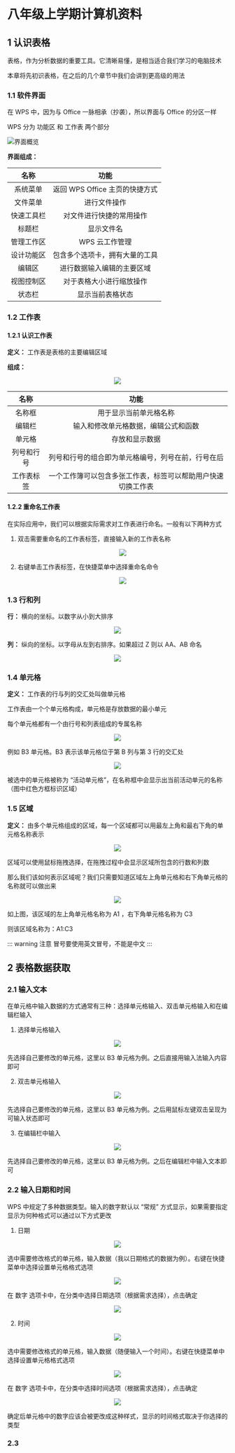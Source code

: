 # 八年级上学期计算机资料

## 1 认识表格

表格，作为分析数据的重要工具。它清晰易懂，是相当适合我们学习的电脑技术

本章将先初识表格，在之后的几个章节中我们会讲到更高级的用法

### 1.1 软件界面

在 WPS 中，因为与 Office 一脉相承（抄袭），所以界面与 Office 的分区一样

WPS 分为 功能区 和 工作表 两个部分

![界面概览](./assets/界面概览.png)

**界面组成：**

|    名称    |              功能              |
| :--------: | :----------------------------: |
|  系统菜单  | 返回 WPS Office 主页的快捷方式 |
|  文件菜单  |          进行文件操作          |
| 快速工具栏 |    对文件进行快捷的常用操作    |
|   标题栏   |           显示文件名           |
| 管理工作区 |         WPS 云工作管理         |
| 设计功能区 | 包含多个选项卡，拥有大量的工具 |
|   编辑区   |   进行数据输入编辑的主要区域   |
| 视图控制区 |    对于表格大小进行缩放操作    |
|   状态栏   |        显示当前表格状态        |

### 1.2 工作表

#### 1.2.1 认识工作表

**定义：** 工作表是表格的主要编辑区域

**组成：**

<div align=center><img src="./assets/工作表图示.png"></div>

|    名称    |                             功能                             |
| :--------: | :----------------------------------------------------------: |
|   名称框   |                    用于显示当前单元格名称                    |
|   编辑栏   |             输入和修改单元格数据，编辑公式和函数             |
|   单元格   |                        存放和显示数据                        |
| 列号和行号 |      列号和行号的组合即为单元格编号，列号在前，行号在后      |
| 工作表标签 | 一个工作簿可以包含多张工作表，标签可以帮助用户快速切换工作表 |

#### 1.2.2 重命名工作表

在实际应用中，我们可以根据实际需求对工作表进行命名。一般有以下两种方式

1. 双击需要重命名的工作表标签，直接输入新的工作表名称
    <div align=center><img src="./assets/重命名.png"></div>

2. 右键单击工作表标签，在快捷菜单中选择重命名命令
    <div align=center><img src="./assets/重命名2.png"></div>

### 1.3 行和列

**行：** 横向的坐标。以数字从小到大排序

<div align=center><img src="./assets/行.png"></div>

**列：** 纵向的坐标。以字母从左到右排序。如果超过 Z 则以 AA、AB 命名

<div align=center><img src="./assets/列.png"></div>

### 1.4 单元格

**定义：** 工作表的行与列的交汇处叫做单元格

工作表由一个个单元格构成，单元格是存放数据的最小单元

每个单元格都有一个由行号和列表组成的专属名称

<div align=center><img src="./assets/B3单元格.png"></div>

例如 B3 单元格。B3 表示该单元格位于第 B 列与第 3 行的交汇处

<div align=center><img src="./assets/活动单元格.png"></div>

被选中的单元格被称为 “活动单元格”，在名称框中会显示出当前活动单元的名称（图中红色方框标识区域）

### 1.5 区域

**定义：** 由多个单元格组成的区域，每一个区域都可以用最左上角和最右下角的单元格名称表示

<div align=center><img src="./assets/鼠标选择区域.png"></div>

区域可以使用鼠标拖拽选择，在拖拽过程中会显示区域所包含的行数和列数

那么我们该如何表示区域呢？我们只需要知道区域左上角单元格和右下角单元格的名称就可以做出来

<div align=center><img src="./assets/表示区域.png"></div>

如上图，该区域的左上角单元格名称为 A1 ，右下角单元格名称为 C3

则该区域名称为：A1:C3

::: warning 注意
冒号要使用英文冒号，不能是中文
:::

## 2 表格数据获取

### 2.1 输入文本

在单元格中输入数据的方式通常有三种：选择单元格输入、双击单元格输入和在编辑栏输入

1. 选择单元格输入

<div align=center><img src="./assets/选择单元格输入.png"></div>

先选择自己要修改的单元格，这里以 B3 单元格为例。之后直接用输入法输入内容即可

2. 双击单元格输入

<div align=center><img src="./assets/双击单元格输入.png"></div>

先选择自己要修改的单元格，这里以 B3 单元格为例。之后用鼠标左键双击呈现为可输入状态即可

3. 在编辑栏中输入

<div align=center><img src="./assets/在编辑栏中输入.png"></div>

先选择自己要修改的单元格，这里以 B3 单元格为例。之后在编辑栏中输入文本即可

### 2.2 输入日期和时间

WPS 中规定了多种数据类型。输入的数字默认以 “常规” 方式显示，如果需要指定显示为何种格式可以通过以下方式更改

1. 日期

<div align=center><img src="./assets/设置单元格 1.png"></div>

选中需要修改格式的单元格，输入数据（我以日期格式的数据为例）。右键在快捷菜单中选择设置单元格格式选项

<div align=center><img src="./assets/设置单元格 2.png"></div>

在 数字 选项卡中，在分类中选择日期选项（根据需求选择），点击确定

<div align=center><img src="./assets/设置单元格 3.png"></div>

2. 时间

<div align=center><img src="./assets/设置单元格时间 1.png"></div>

选中需要修改格式的单元格，输入数据（随便输入一个时间）。右键在快捷菜单中选择设置单元格格式选项

<div align=center><img src="./assets/设置单元格时间 2.png"></div>

在 数字 选项卡中，在分类中选择时间选项（根据需求选择），点击确定

<div align=center><img src="./assets/设置单元格时间 3.png"></div>

确定后单元格中的数字应该会被更改成这种样式，显示的时间格式取决于你选择的类型

### 2.3 
